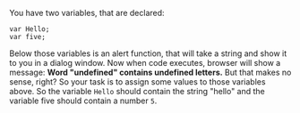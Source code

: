 You have two variables, that are declared:
```
var Hello;
var five;
```
Below those variables is an alert function, that will take a string and show it to you in a dialog window.
Now when code executes, browser will show a message: **Word "undefined" contains undefined letters.**
But that makes no sense, right? So your task is to assign some values to those variables above.
So the variable `Hello` should contain the string "hello" and the variable five should contain a number `5`.